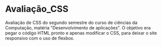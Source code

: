 # Avaliação_CSS
Avaliação de CSS do segundo semestre do curso de ciências da Computação, matéria "Desenvolvimento de aplicações". O objetivo era pegar o código HTML pronto e apenas modificar o CSS, para deixar o site responsivo com o uso de flexbox.
